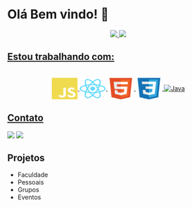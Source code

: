 # Olá Bem vindo! 👋
<div align="center">
  <a href="https://github.com/NyndoND">
  <img height="180em" src="https://github-readme-stats.vercel.app/api?username=NyndoND&show_icons=true&theme=dracula&include_all_commits=true&count_private=true&hide=stars,issues" />
  <img height="180em" src="https://github-readme-stats.vercel.app/api/top-langs/?username=NyndoND&layout=compact&theme=dracula"/>
</div>
  
## Estou trabalhando com:
<div align="center" style="display: inline_block"> </br>
  <img align="center" alt="JavaScript" height="50" width="60" src="https://raw.githubusercontent.com/devicons/devicon/master/icons/javascript/javascript-plain.svg">
  <img align="center" alt="ReactNative" height="50" width="60" src="https://raw.githubusercontent.com/devicons/devicon/master/icons/react/react-original.svg">
  <img align="center" alt="HTML" height="50" width="60" src="https://raw.githubusercontent.com/devicons/devicon/master/icons/html5/html5-original.svg">
  <img align="center" alt="CSS" height="50" width="60" src="https://raw.githubusercontent.com/devicons/devicon/master/icons/css3/css3-original.svg">
  <img align="center" alt="Java" height="50" width="60" src="https://cdn.jsdelivr.net/gh/devicons/devicon/icons/java/java-original.svg">
</div>

## Contato 
<div align="justify">
  <a href="https://www.instagram.com/rene_nan.42/" target="_blank"><img src="https://img.shields.io/badge/-Instagram-%23E4405F?style=for-the-badge&logo=instagram&logoColor=white"></a>
  <a href="mail_to:renannpop11@gmail.com"> <img src="https://img.shields.io/badge/-Gmail-%23333?style=for-the-badge&logo=gmail&logoColor=white" target="_blank"> </a>
</div>

## Projetos 
- Faculdade
- Pessoais 
- Grupos 
- Eventos 


